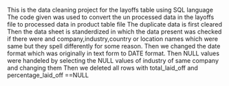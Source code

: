This is the data cleaning project for the layoffs table using SQL language 
The code given was used to convert the un processed data in the layoffs file to processed data in product table file
The duplicate data is first cleared 
Then the data sheet is standerdized in which the data present was checked if there were and company,industry,country or location names which were same but they spell differently for some reason.
Then we changed the date format which was originally in text form to DATE format.
Then NULL values were handeled by selecting the NULL values of industry of same company and changing them
Then we deleted all rows with total_laid_off and percentage_laid_off ==NULL
